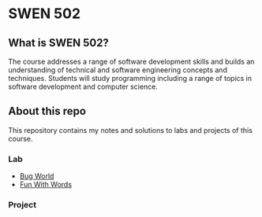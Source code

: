 # SWEN 502

## What is SWEN 502?

The course addresses a range of software development skills and builds an understanding of technical and software engineering concepts and techniques. Students will study programming including a range of topics in software development and computer science.

## About this repo

This repository contains my notes and solutions to labs and projects of this course.

### Lab

- [Bug World](https://github.com/erinchocolate/swen502/tree/master/Bug%20World)
- [Fun With Words](https://github.com/erinchocolate/swen502/tree/master/Fun%20With%20Words)

### Project

